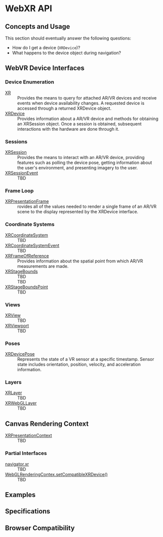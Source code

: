 # WebXR API

## Concepts and Usage

This section should eventually answer the following questions:

* How do I get a device (`XRDevice`)?
* What happens to the device object during navigation?

## WebVR Device Interfaces

### Device Enumeration

<dl>
  <dt><a href="xr.md">XR</a></dt>
  <dd>Provides the means to query for attached AR/VR devices and receive events when device availability changes. A requested device is accessed through a returned XRDevice object.</dd>
  <dt><a href="xrdevice.md">XRDevice</a></dt>
  <dd>Provides information about a AR/VR device and methods for obtaining an XRSession object. Once a session is obtained, subsequent interactions with the hardware are done through it.</dd>
</dl>

### Sessions

<dl>
  <dt><a href="xrsession.md">XRSession</a></dt>
  <dd>Provides the means to interact with an AR/VR device, providing features such as polling the device pose, getting information about the user's environment, and presenting imagery to the user.</dd>
  <dt><a href="xrsessionevent.md">XRSessionEvent</a></dt>
  <dd>TBD</dd>
</dl>

### Frame Loop

<dl>
  <dt><a href="xrpresentationframe.md">XRPresentationFrame</a></dt>
  <dd>rovides all of the values needed to render a single frame of an AR/VR scene to the display represented by the XRDevice interface.</dd>
</dl>

### Coordinate Systems

<dl>
  <dt><a href="xrcoordinatesystem.md">XRCoordinateSystem</a></dt>
  <dd>TBD</dd>
  <dt><a href="xrcoordinatesystemevent.md">XRCoordinateSystemEvent</a></dt>
  <dd>TBD</dd>
  <dt><a href="xrframeofreference.md">XRFrameOfReference</a></dt>
  <dd>Provides information about the spatial point from which AR/VR measurements are made.</dd>
  <dt><a href="xrxrstagebounds.md">XRStageBounds</a></dt>
  <dd>TBD</dd>
  <dd>TBD</dd>
  <dt><a href="xrxrstageboundspoint.md">XRStageBoundsPoint</a></dt>
  <dd>TBD</dd>
</dl>

### Views

<dl>
  <dt><a href="xrview.md">XRView</a></dt>
  <dd>TBD</dd>
  <dt><a href="xrviewport.md">XRViewport</a></dt>
  <dd>TBD</dd>
</dl>

### Poses

<dl>

  <dt><a href="xrdevicepose.md">XRDevicePose</a></dt>
  <dd>Represents the state of a VR sensor at a specific timestamp. Sensor state includes orientation, position, velocity, and acceleration information.</dd>
</dl>

### Layers

<dl>
  <dt><a href="xr.md">XRLayer</a></dt>
  <dd>TBD</dd>
  <dt><a href="xr.md">XRWebGLLayer</a></dt>
  <dd>TBD</dd>
</dl>

## Canvas Rendering Context

<dl>
  <dt><a href="xr.md">XRPresentationContext</a></dt>
  <dd>TBD</dd>
</dl>

### Partial Interfaces

<dl>
  <dt><a href="partial_navigator.md">navigator.xr</a></dt>
  <dd>TBD</dd>
  <dt><a href="partial_webglcontextattributes.md">WebGLRenderingContex.setCompatibleXRDevice()</a></dt>
  <dd>TBD</dd>
</dl>

## Examples

## Specifications

## Browser Compatibility
